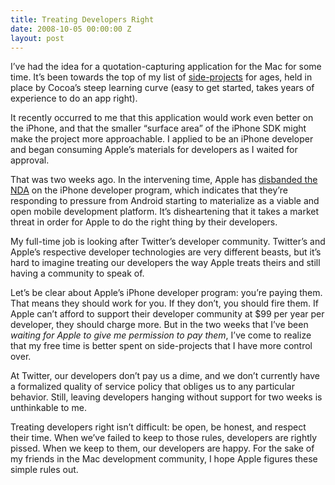 ```yaml
---
title: Treating Developers Right
date: 2008-10-05 00:00:00 Z
layout: post
---
```





I’ve had the idea for a quotation-capturing application for the Mac for some time. It’s been towards the top of my list of [side-projects](http://www.al3x.net/2008/02/on-side-projects.html) for ages, held in place by Cocoa’s steep learning curve (easy to get started, takes years of experience to do an app right).

It recently occurred to me that this application would work even better on the iPhone, and that the smaller “surface area” of the iPhone SDK might make the project more approachable. I applied to be an iPhone developer and began consuming Apple’s materials for developers as I waited for approval.

That was two weeks ago. In the intervening time, Apple has [disbanded the NDA](http://www.tuaw.com/2008/10/01/iphone-nda-dropped/) on the iPhone developer program, which indicates that they’re responding to pressure from Android starting to materialize as a viable and open mobile development platform. It’s disheartening that it takes a market threat in order for Apple to do the right thing by their developers.

My full-time job is looking after Twitter’s developer community. Twitter’s and Apple’s respective developer technologies are very different beasts, but it’s hard to imagine treating our developers the way Apple treats theirs and still having a community to speak of.

Let’s be clear about Apple’s iPhone developer program: you’re paying them. That means they should work for you. If they don’t, you should fire them. If Apple can’t afford to support their developer community at $99 per year per developer, they should charge more. But in the two weeks that I’ve been *waiting for Apple to give me permission to pay them*, I’ve come to realize that my free time is better spent on side-projects that I have more control over.

At Twitter, our developers don’t pay us a dime, and we don’t currently have a formalized quality of service policy that obliges us to any particular behavior. Still, leaving developers hanging without support for two weeks is unthinkable to me.

Treating developers right isn’t difficult: be open, be honest, and respect their time. When we’ve failed to keep to those rules, developers are rightly pissed. When we keep to them, our developers are happy. For the sake of my friends in the Mac development community, I hope Apple figures these simple rules out.
